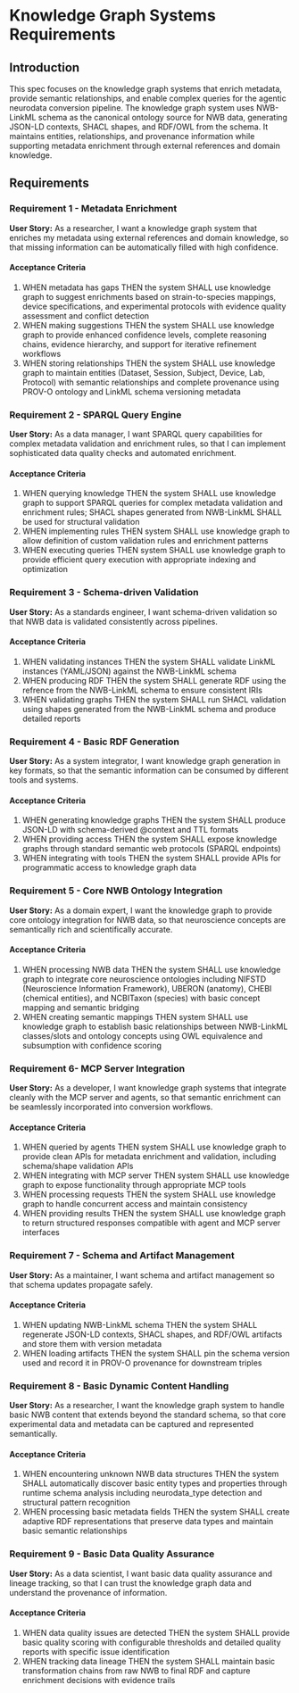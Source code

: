 # Knowledge Graph Systems Requirements

## Introduction

This spec focuses on the knowledge graph systems that enrich metadata, provide semantic relationships, and enable complex queries for the agentic neurodata conversion pipeline. The knowledge graph system uses NWB-LinkML schema as the canonical ontology source for NWB data, generating JSON-LD contexts, SHACL shapes, and RDF/OWL from the schema. It maintains entities, relationships, and provenance information while supporting metadata enrichment through external references and domain knowledge.

## Requirements

### Requirement 1 - Metadata Enrichment

**User Story:** As a researcher, I want a knowledge graph system that enriches my metadata using external references and domain knowledge, so that missing information can be automatically filled with high confidence.

#### Acceptance Criteria

1. WHEN metadata has gaps THEN the system SHALL use knowledge graph to suggest enrichments based on strain-to-species mappings, device specifications, and experimental protocols with evidence quality assessment and conflict detection
2. WHEN making suggestions THEN the system SHALL use knowledge graph to provide enhanced confidence levels, complete reasoning chains, evidence hierarchy, and support for iterative refinement workflows
3. WHEN storing relationships THEN the system SHALL use knowledge graph to maintain entities (Dataset, Session, Subject, Device, Lab, Protocol) with semantic relationships and complete provenance using PROV-O ontology and LinkML schema versioning metadata

### Requirement 2 - SPARQL Query Engine

**User Story:** As a data manager, I want SPARQL query capabilities for complex metadata validation and enrichment rules, so that I can implement sophisticated data quality checks and automated enrichment.

#### Acceptance Criteria

1. WHEN querying knowledge THEN the system SHALL use knowledge graph to support SPARQL queries for complex metadata validation and enrichment rules; SHACL shapes generated
   from NWB-LinkML SHALL be used for structural validation
2. WHEN implementing rules THEN system SHALL use knowledge graph to allow definition of custom validation rules and enrichment patterns
3. WHEN executing queries THEN system SHALL use knowledge graph to provide efficient query execution with appropriate indexing and optimization

### Requirement 3 - Schema-driven Validation

**User Story:** As a standards engineer, I want schema-driven validation so that NWB data is validated consistently across pipelines.

#### Acceptance Criteria

1. WHEN validating instances THEN the system SHALL validate LinkML instances (YAML/JSON) against the NWB-LinkML schema
2. WHEN producing RDF THEN the system SHALL generate RDF using the refrence from the NWB-LinkML schema to ensure consistent IRIs
3. WHEN validating graphs THEN the system SHALL run SHACL validation using shapes generated from the NWB-LinkML schema and produce detailed reports

### Requirement 4 - Basic RDF Generation

**User Story:** As a system integrator, I want knowledge graph generation in
key formats, so that the semantic information can be consumed by different tools and systems.

#### Acceptance Criteria

1. WHEN generating knowledge graphs THEN the system SHALL produce JSON-LD with schema-derived @context and TTL formats
2. WHEN providing access THEN the system SHALL expose knowledge graphs through standard semantic web protocols (SPARQL endpoints)
3. WHEN integrating with tools THEN the system SHALL provide APIs for
   programmatic access to knowledge graph data

### Requirement 5 - Core NWB Ontology Integration

**User Story:** As a domain expert, I want the knowledge graph to provide core ontology integration for NWB data, so that neuroscience concepts are semantically rich and scientifically accurate.

#### Acceptance Criteria

1. WHEN processing NWB data THEN the system SHALL use knowledge graph to integrate core neuroscience ontologies including NIFSTD (Neuroscience Information Framework), UBERON (anatomy), CHEBI (chemical entities), and NCBITaxon (species) with basic
   concept mapping and semantic bridging
2. WHEN creating semantic mappings THEN system SHALL use knowledge graph to  establish basic relationships between NWB-LinkML classes/slots and ontology concepts using OWL equivalence and subsumption with confidence scoring

### Requirement 6- MCP Server Integration

**User Story:** As a developer, I want knowledge graph systems that integrate cleanly with the MCP server and agents, so that semantic enrichment can be seamlessly incorporated into conversion workflows.

#### Acceptance Criteria

1. WHEN queried by agents THEN system SHALL use knowledge graph to provide clean APIs for metadata enrichment and validation, including schema/shape validation APIs
2. WHEN integrating with MCP server THEN system SHALL use knowledge graph to expose functionality through appropriate MCP tools
3. WHEN processing requests THEN the system SHALL use knowledge graph to handle concurrent access and maintain consistency
4. WHEN providing results THEN the system SHALL use knowledge graph to return structured responses compatible with agent and MCP server interfaces

### Requirement 7 - Schema and Artifact Management

**User Story:** As a maintainer, I want schema and artifact management so that schema updates propagate safely.

#### Acceptance Criteria

1. WHEN updating NWB-LinkML schema THEN the system SHALL regenerate JSON-LD contexts, SHACL shapes, and RDF/OWL artifacts and store them with version metadata
2. WHEN loading artifacts THEN the system SHALL pin the schema version used and record it in PROV-O provenance for downstream triples

### Requirement 8 - Basic Dynamic Content Handling

**User Story:** As a researcher, I want the knowledge graph system to handle
basic NWB content that extends beyond the standard schema, so that core experimental data and metadata can be captured and represented semantically.

#### Acceptance Criteria

1. WHEN encountering unknown NWB data structures THEN the system SHALL automatically discover basic entity types and properties through runtime schema analysis including neurodata_type detection and structural pattern recognition
2. WHEN processing basic metadata fields THEN the system SHALL create adaptive RDF representations that preserve data types and maintain basic semantic relationships

### Requirement 9 - Basic Data Quality Assurance

**User Story:** As a data scientist, I want basic data quality
assurance and lineage tracking, so that I can trust the knowledge
graph data and understand the provenance of information.

#### Acceptance Criteria

1. WHEN data quality issues are detected THEN the system SHALL provide basic quality scoring with configurable thresholds and detailed quality reports with specific issue identification
2. WHEN tracking data lineage THEN the system SHALL maintain basic
   transformation chains from raw NWB to final RDF and capture enrichment decisions with evidence trails
